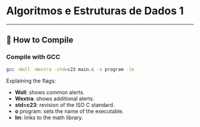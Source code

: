 # Algoritmos e Estruturas de Dados 1

---

## 🔧 How to Compile

### Compile with GCC 

```bash
gcc -Wall -Wextra -std=c23 main.c -o program -lm
```

Explaining the flags:

- **Wall**: shows common alerts.
- **Wextra**: shows additional alerts.
- **std=c23**: revision of the ISO C standard.
- **o** program: sets the name of the executable.
- **lm**: links to the math library.